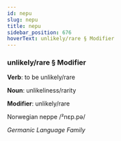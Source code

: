 ```yaml
---
id: nepu
slug: nepu
title: nepu
sidebar_position: 676
hoverText: unlikely/rare § Modifier
---
```


### unlikely/rare § Modifier

**Verb**: to be unlikely/rare

**Noun**: unlikeliness/rarity

**Modifier**: unlikely/rare

Norwegian neppe /²nɛp.pə/

*Germanic Language Family*